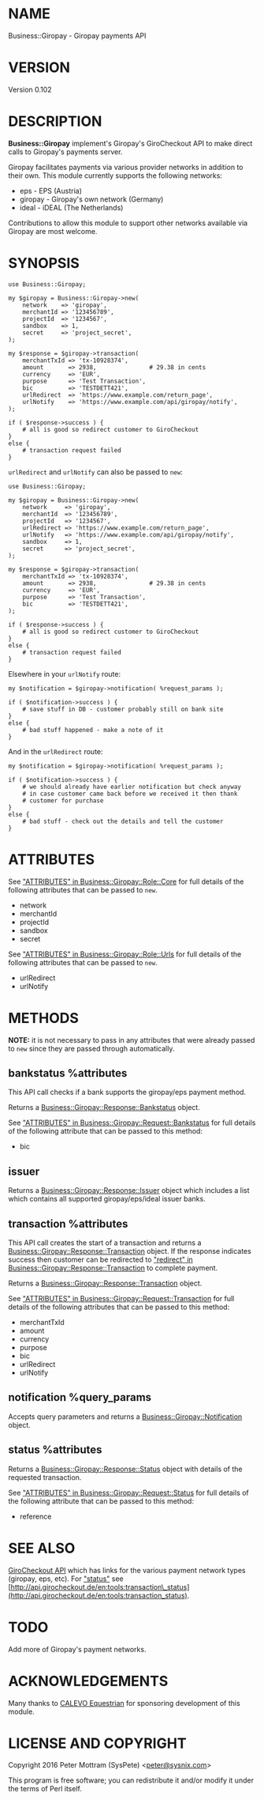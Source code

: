 # NAME

Business::Giropay - Giropay payments API

# VERSION

Version 0.102

# DESCRIPTION

**Business::Giropay** implement's Giropay's GiroCheckout API to make direct
calls to Giropay's payments server.

Giropay facilitates payments via various provider networks in addition to 
their own. This module currently supports the following networks:

- eps - EPS (Austria)
- giropay - Giropay's own network (Germany)
- ideal - iDEAL (The Netherlands)

Contributions to allow this module to support other networks available via
Giropay are most welcome.

# SYNOPSIS

    use Business::Giropay;

    my $giropay = Business::Giropay->new(
        network    => 'giropay',
        merchantId => '123456789',
        projectId  => '1234567',
        sandbox    => 1,
        secret     => 'project_secret',
    );

    my $response = $giropay->transaction(
        merchantTxId => 'tx-10928374',
        amount       => 2938,               # 29.38 in cents
        currency     => 'EUR',
        purpose      => 'Test Transaction',
        bic          => 'TESTDETT421',
        urlRedirect  => 'https://www.example.com/return_page',
        urlNotify    => 'https://www.example.com/api/giropay/notify',
    );

    if ( $response->success ) {
        # all is good so redirect customer to GiroCheckout
    }
    else {
        # transaction request failed
    }

`urlRedirect` and `urlNotify` can also be passed to `new`:

    use Business::Giropay;

    my $giropay = Business::Giropay->new(
        network     => 'giropay',
        merchantId  => '123456789',
        projectId   => '1234567',
        urlRedirect => 'https://www.example.com/return_page',
        urlNotify   => 'https://www.example.com/api/giropay/notify',
        sandbox     => 1,
        secret      => 'project_secret',
    );

    my $response = $giropay->transaction(
        merchantTxId => 'tx-10928374',
        amount       => 2938,               # 29.38 in cents
        currency     => 'EUR',
        purpose      => 'Test Transaction',
        bic          => 'TESTDETT421',
    );

    if ( $response->success ) {
        # all is good so redirect customer to GiroCheckout
    }
    else {
        # transaction request failed
    }

Elsewhere in your `urlNotify` route:

    my $notification = $giropay->notification( %request_params );

    if ( $notification->success ) {
        # save stuff in DB - customer probably still on bank site
    }
    else {
        # bad stuff happened - make a note of it
    }

And in the `urlRedirect` route:

    my $notification = $giropay->notification( %request_params );

    if ( $notification->success ) {
        # we should already have earlier notification but check anyway
        # in case customer came back before we received it then thank
        # customer for purchase
    }
    else {
        # bad stuff - check out the details and tell the customer
    }

# ATTRIBUTES

See ["ATTRIBUTES" in Business::Giropay::Role::Core](https://metacpan.org/pod/Business::Giropay::Role::Core#ATTRIBUTES) for full details of the
following attributes that can be passed to `new`.

- network
- merchantId
- projectId
- sandbox
- secret

See ["ATTRIBUTES" in Business::Giropay::Role::Urls](https://metacpan.org/pod/Business::Giropay::Role::Urls#ATTRIBUTES) for full details of the
following attributes that can be passed to `new`.

- urlRedirect
- urlNotify

# METHODS

**NOTE:** it is not necessary to pass in any attributes that were already
passed to `new` since they are passed through automatically.

## bankstatus %attributes

This API call checks if a bank supports the giropay/eps payment method.

Returns a [Business::Giropay::Response::Bankstatus](https://metacpan.org/pod/Business::Giropay::Response::Bankstatus) object.

See ["ATTRIBUTES" in Business::Giropay::Request::Bankstatus](https://metacpan.org/pod/Business::Giropay::Request::Bankstatus#ATTRIBUTES) for full details of
the following attribute that can be passed to this method:

- bic

## issuer

Returns a [Business::Giropay::Response::Issuer](https://metacpan.org/pod/Business::Giropay::Response::Issuer) object which includes a
list which contains all supported giropay/eps/ideal issuer banks.

## transaction %attributes

This API call creates the start of a transaction and returns a
[Business::Giropay::Response::Transaction](https://metacpan.org/pod/Business::Giropay::Response::Transaction) object. If the response indicates
success then customer can be redirected to
["redirect" in Business::Giropay::Response::Transaction](https://metacpan.org/pod/Business::Giropay::Response::Transaction#redirect) to complete payment.

Returns a [Business::Giropay::Response::Transaction](https://metacpan.org/pod/Business::Giropay::Response::Transaction) object.

See ["ATTRIBUTES" in Business::Giropay::Request::Transaction](https://metacpan.org/pod/Business::Giropay::Request::Transaction#ATTRIBUTES) for full details of
the following attributes that can be passed to this method:

- merchantTxId
- amount
- currency
- purpose
- bic
- urlRedirect
- urlNotify

## notification %query\_params

Accepts query parameters and returns a [Business::Giropay::Notification](https://metacpan.org/pod/Business::Giropay::Notification)
object.

## status %attributes

Returns a [Business::Giropay::Response::Status](https://metacpan.org/pod/Business::Giropay::Response::Status) object with details of
the requested transaction.

See ["ATTRIBUTES" in Business::Giropay::Request::Status](https://metacpan.org/pod/Business::Giropay::Request::Status#ATTRIBUTES) for full details of
the following attribute that can be passed to this method:

- reference

# SEE ALSO

[GiroCheckout API](http://api.girocheckout.de/en:start) which has links for
the various payment network types (giropay, eps, etc). For ["status"](#status) see
[http://api.girocheckout.de/en:tools:transaction\_status](http://api.girocheckout.de/en:tools:transaction_status).

# TODO

Add more of Giropay's payment networks.

# ACKNOWLEDGEMENTS

Many thanks to [CALEVO Equestrian](https://www.calevo.com/) for sponsoring
development of this module.

# LICENSE AND COPYRIGHT

Copyright 2016 Peter Mottram (SysPete) &lt;peter@sysnix.com>

This program is free software; you can redistribute it and/or modify it
under the terms of Perl itself.
